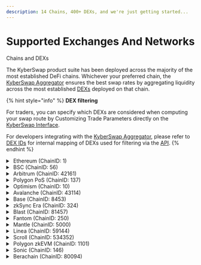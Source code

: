 ```yaml
---
description: 14 Chains, 400+ DEXs, and we're just getting started...
---
```


# Supported Exchanges And Networks

Chains and DEXs

The KyberSwap product suite has been deployed across the majority of the most established DeFi chains. Whichever your preferred chain, the [KyberSwap Aggregator](../kyberswap-solutions/kyberswap-aggregator/) ensures the best swap rates by aggregating liquidity across the most established [DEXs](broken-reference/) deployed on that chain.

{% hint style="info" %}
**DEX filtering**

For traders, you can specify which DEXs are considered when computing your swap route by Customizing Trade Parameters directly on the [KyberSwap Interface](../kyberswap-solutions/kyberswap-interface/).

For developers integrating with the [KyberSwap Aggregator](../kyberswap-solutions/kyberswap-aggregator/), please refer to [DEX IDs](../kyberswap-solutions/kyberswap-aggregator/dex-ids.md) for internal mapping of DEXs used for filtering via the [API](../kyberswap-solutions/kyberswap-aggregator/aggregator-api-specification/).
{% endhint %}

<details>

<summary><img src="../.gitbook/assets/Ethereum_Chain_Negative (1).png" alt="" data-size="line"> Ethereum (ChainID: 1)</summary>

Decentralized Exchanges:

* [KyberSwap Classic](https://kyberswap.com/)
* [KyberSwap Elastic](https://kyberswap.com/)
* [KyberSwap Limit Order](https://kyberswap.com/)
* [KyberSwap Limit Order V2](https://kyberswap.com/)
* [KyberSwap Professional Market Maker](https://kyberswap.com/)
* Ambient
* [Balancer Composable Stable Pools V2](https://app.balancer.fi/#/)
* [Balancer Stable Pools V2](https://app.balancer.fi/#/)
* [Balancer V1](https://app.balancer.fi/#/)
* [Balancer Weighted Pools V2](https://app.balancer.fi/#/)
* [Bancor V3](https://bancor.network)
* Binance wbETH
* [Blueprint](https://www.blueprint.fi)
* [CrowdSwap V2](https://app.crowdswap.org/exchange)
* [Curve (3pool, two crypto ng, tri crypto ng, stable meta ng, aave, saave, hbtc, ren, sbtc, eurs, link, stable plain, stable ng)](https://curve.fi/#/ethereum/swap)
* [DefiSwap](https://defiswap.io/en/swap)
* [DODO (v1 & v2)](https://app.dodoex.io/)
* [Ethena sUSDe](https://www.ethena.fi)
* [EtherFi eETH](https://www.ether.fi)
* [EtherFi weETH](https://www.ether.fi)
* EtherFi Vampire
* EtherVista
* [Fraxswap](https://app.frax.finance/swap/main)
* Fluid Liquidations
* Fluid Dex
* frxETH
* sfrxETH
* sfrxETH converter
* [Balancer Gyro 2CLP](https://gyro.finance)
* [Balancer Gyro 3CLP](https://gyro.finance)
* [Balancer Gyro ECLP](https://gyro.finance)
* [Bedrock uniETH](https://app.bedrock.technology/unieth)
* Hashflow V3
* Integral
* [Kelp rsETH](https://www.kelpdao.xyz)
* [Lido stETH](https://stake.lido.fi/)
* [Lido wstETH](https://stake.lido.fi/)
* [Maker PSM](https://mips.makerdao.com/mips/details/MIP29)
* Maker litePSM
* Mantle mETH
* Maker SKY
* Maker USDS
* [Maker DSR sDAI](https://spark.fi)
* [Maverick](https://app.mav.xyz/) V1
* [Maverick](https://app.mav.xyz/) V2
* MX trading
* Native
* Ondo USDY
* Origin oETH
* Origin primeETH
* [PancakeSwap V2](https://pancakeswap.finance/swap)
* [PancakeSwap V3](https://pancakeswap.finance/swap)
* [POL Migrator](https://polygon.technology/blog/polygon-2-0-milestone-pol-contracts-are-live-on-ethereum-mainnet)
* [Puffer pufETH](https://www.puffer.fi)
* [Renzo ezETH](https://www.renzoprotocol.com)
* [RocketPool rETH](https://rocketpool.net)
* RingSwap
* [Saddle](https://saddle.exchange/#/)
* [ShibaSwap](https://shibaswap.com/#/)
* [SmarDex](https://smardex.io/swap)
* Stader ETHx
* [Solidly V3](https://solidly.exchange/)
* [SushiSwap](https://www.sushi.com/swap)
* [SushiSwap V3](https://www.sushi.com/swap)
* [Swell rswETH](https://www.swellnetwork.io)
* [Swell swETH](https://www.swellnetwork.io)
* [Synapse](https://synapseprotocol.com/)
* [TraderJoe V21](https://traderjoexyz.com/)
* [Uniswap V](https://app.uniswap.org/#/swap)1
* [Uniswap V2](https://app.uniswap.org/#/swap)
* [Uniswap V3](https://app.uniswap.org/#/swap)
* USD0+
* [Verse](https://verse.bitcoin.com/)
* [Wagmi](https://wagmi.com)
* [Wombat](https://app.wombat.exchange/swap)

</details>

<details>

<summary><img src="../.gitbook/assets/BSC_Chain_Negative.png" alt="" data-size="line"> BSC (ChainID: 56)</summary>

Decentralized Exchanges:

* [KyberSwap Classic](https://kyberswap.com/)
* [KyberSwap Elastic](https://kyberswap.com/)
* [KyberSwap Limit Order](https://kyberswap.com/)
* [KyberSwap Limit Order V2](https://kyberswap.com/)
* [ApeSwap](https://apeswap.finance/)
* [Biswap](https://biswap.org/)
* Binance wbETH
* Bebop
* [CrowdSwap V2](https://app.crowdswap.org/exchange)
* [Curve](https://curve.fi/)
* [DODO (v2)](https://app.dodoex.io/)
* Degen Express
* [Ellipsis](https://ellipsis.finance/)
* [Firebird](https://app.firebird.finance/swap)
* [Fraxswap](https://app.frax.finance/swap/main)
* Hashflow V3
* [iZiSwap](https://izumi.finance/trade/swap)
* [JetSwap](https://jetswap.finance/)
* KTX
* [Liquidus Finance](https://liquidus.finance)
* [Maverick](https://app.mav.xyz/)
* [MDEX](https://mdex.com/#/)
* Native
* [Nerve](https://nerve.fi/)
* [Nomiswap](https://nomiswap.io/)
* NomiSwap Stable
* [OneSwap](https://www.oneswap.net/)
* [PancakeSwap V2](https://pancakeswap.finance/)
* [PancakeSwap V3](https://pancakeswap.finance/swap)
* [PancakeSwap Stable](https://pancakeswap.finance/)
* [PancakeSwap (legacy)](https://pancakeswap.finance/)
* PantherSwap (!)
* [SmarDex](https://smardex.io/swap)
* [SquadSwap](https://squadswap.com)
* [SushiSwap](https://www.sushi.com/swap)
* [SushiSwap V3](https://www.sushi.com/swap)
* [Synapse](https://synapseprotocol.com/)
* [Thena](https://www.thena.fi/swap)
* [Thena Fusion](https://www.thena.fi/swap)
* [TraderJoe V21](https://traderjoexyz.com/)
* [USDFI](https://usdfi.com/)
* [Uniswap V2](https://uniswap.org)
* [Uniswap V3](https://app.uniswap.org/#/swap)
* Wault (!)
* [Wombat](https://app.wombat.exchange/swap)
* [WOOFi V](https://fi.woo.org/swap/)3
* Swaap V2

</details>

<details>

<summary><img src="../.gitbook/assets/Arbitrum_Chain_Negative.png" alt="" data-size="line"> Arbitrum (ChainID: 42161)</summary>

Decentralized Exchanges:

* [KyberSwap Classic](https://kyberswap.com/)
* [KyberSwap Elastic](https://kyberswap.com/)
* [KyberSwap Limit Order](https://kyberswap.com/)
* [KyberSwap Limit Order V2](https://kyberswap.com/)
* [ArbiDEX](https://arbidex.fi/swap/)
* [ArbiDEX V3](https://arbidex.fi/swap/)
* [Arbswap](https://arbswap.io/)
* [Balancer Composable Stable Pools V2](https://app.balancer.fi/#/)
* [Balancer Stable Pools V2](https://app.balancer.fi/#/)
* [Balancer Weighted Pools V2](https://app.balancer.fi/#/)
* [Camelot](https://app.camelot.exchange/)
* [Camelot V3](https://app.camelot.exchange/)
* [Chronos](https://app.chronos.exchange/)
* [Chronos V3](https://app.chronos.exchange/?_ga=2.47683175.1996768785.1691101109-2022647424.1691101109&_gl=1*126av9l*_ga*MjAyMjY0NzQyNC4xNjkxMTAxMTA5*_ga_ZZMYQC3ZN0*MTY5MTEwMTEwOS4xLjEuMTY5MTEwMTExNi4wLjAuMA..*_ga_12W2RDY62R*MTY5MTEwMTEwOS4xLjEuMTY5MTEwMTExNi4wLjAuMA..)
* [CrowdSwap V2](https://app.crowdswap.org/exchange)
* [Curve](https://curve.fi/)
* [DODO V2](https://app.dodoex.io/)
* Degen Express
* Dexalot
* DeltaSwap
* E3
* [Fraxswap](https://app.frax.finance/swap/main)
* Fluid Dex
* Fluid Liquidations
* [GMX](https://app.gmx.io/#/trade)
* [Balancer Gyro 2CLP](https://gyro.finance)
* [Balancer Gyro 3CLP](https://gyro.finance)
* [Balancer Gyro ECLP](https://gyro.finance)
* [Horiza](https://app.horiza.io/)
* [iZiSwap](https://izumi.finance/trade/swap)
* Integral
* Hashflow V3
* KTX
* [MMF](https://mm.finance/swap)
* [MMF V3](https://mm.finance/swap)
* [Mummy Finance](https://app.mummy.finance/#/trade)
* Maverick V2
* Native
* [PancakeSwap V3](https://pancakeswap.finance/swap)

- [Ramses](https://app.ramses.exchange/)
- [Ramses CL](https://app.ramses.exchange/swap)
- [Saddle](https://saddle.exchange/#/)
- [SmarDex](https://smardex.io/swap)
- [Solidly V3](https://solidly.com/swap/)
- [Sparta Dex](https://app.spartadex.io/)
- [SushiSwap](https://www.sushi.com/swap)
- [SushiSwap V3](https://www.sushi.com/swap)
- [Swapr](https://swapr.eth.link/#/swap?chainId=1)
- Swaap V2
- [Synapse](https://synapseprotocol.com/)
- [TraderJoe V20](https://traderjoexyz.com/)
- [TraderJoe V21](https://traderjoexyz.com/)
- [TraderJoe V2](https://traderjoexyz.com/)2
- Thick
- [Uniswap V2](https://uniswap.org)
- [Uniswap V3](https://app.uniswap.org/#/swap)
- [Wombat](https://app.wombat.exchange/swap)
- [WOOFi V2](https://fi.woo.org/swap/)
- [WOOFi V](https://fi.woo.org/swap/)3
- [ZyberSwap V3](https://app.zyberswap.io/exchange/besttrade)

</details>

<details>

<summary><img src="../.gitbook/assets/Polygon_Chain_Negative.png" alt="" data-size="line"> Polygon PoS (ChainID: 137)</summary>

Decentralized Exchanges:

* [KyberSwap Classic](https://kyberswap.com/)
* [KyberSwap Elastic](https://kyberswap.com/)
* [KyberSwap Limit Order](https://kyberswap.com/)
* [KyberSwap Limit Order V2](https://kyberswap.com/)
* [ApeSwap](https://apeswap.finance/)
* [Balancer Composable Stable Pools V2](https://app.balancer.fi/#/)
* [Balancer Stable Pools V2](https://app.balancer.fi/#/)
* [Balancer Weighted Pools V2](https://app.balancer.fi/#/)
* [ComethSwap](https://swap.cometh.io/#/swap)
* [CrowdSwap V2](https://app.crowdswap.org/exchange)
* [Curve](https://curve.fi/)
* [DFYN](https://exchange.dfyn.network/#/swap)
* [DinoSwap](https://dinoswap.exchange/)
* [DODO (v2)](https://app.dodoex.io/)
* [Dystopia](https://www.dystopia.exchange/)
* [Firebird](https://app.firebird.finance/swap)
* [Fraxswap](https://app.frax.finance/swap/main)
* [Gravity](https://gravityfinance.io/dashboard)
* [Balancer Gyro 2CLP](https://gyro.finance)
* [Balancer Gyro 3CLP](https://gyro.finance)
* [Balancer Gyro ECLP](https://gyro.finance)
* [Iron-stable](https://app.iron.finance/) (!)
* [iZiSwap](https://izumi.finance/trade/swap)
* [JetSwap](https://jetswap.finance/)
* [MadMex](https://madmex.io/#/trade)
* [MantisSwap](https://app.mantissa.finance/#/swap)
* [MMF](https://mm.finance/swap)
* [MetaVault](https://app.metavault.trade/#/trade)
* [OneSwap](https://www.oneswap.net/)
* [Pearl](https://www.pearl.exchange/swap)
* [Pearl V2](https://www.pearl.exchange/swap)
* [Polycat](https://polycat.finance/)
* [PolyDex](https://www.polydex.fi/)
* [QuickSwap](https://quickswap.exchange/#/)
* [Retro](https://retro.finance/swap)
* [Retro (v3)](https://retro.finance/swap)
* [SushiSwap](https://www.sushi.com/swap)
* [SushiSwap V3](https://www.sushi.com/swap)
* [Synapse](https://synapseprotocol.com/)
* [Uniswap V2](https://uniswap.org)
* [Uniswap V3](https://app.uniswap.org/#/swap)
* Wault (!)
* [Wombat](https://app.wombat.exchange/swap)
* [WOOFi V2](https://fi.woo.org/swap/)

</details>

<details>

<summary><img src="../.gitbook/assets/Optimism_Chain_Negative.png" alt="" data-size="line"> Optimism (ChainID: 10)</summary>

Decentralized Exchanges:

* [KyberSwap Classic](https://kyberswap.com/)
* [KyberSwap Elastic](https://kyberswap.com/)
* [KyberSwap Limit Order](https://kyberswap.com/)
* [KyberSwap Limit Order V2](https://kyberswap.com/)
* [Balancer Composable Stable Pools V2](https://app.balancer.fi/#/)
* [Balancer Stable Pools V2](https://app.balancer.fi/#/)
* [Balancer Weighted Pools V2](https://app.balancer.fi/#/)
* [Beethoven X](https://beets.fi/)
* Bebop
* [Curve](https://curve.fi/)
* [Fraxswap](https://app.frax.finance/swap/main)
* [FXDX](https://app.fxdx.exchange/trade)
* Hashflow V3
* [Balancer Gyro 2CLP](https://gyro.finance)
* [Balancer Gyro 3CLP](https://gyro.finance)
* [Balancer Gyro ECLP](https://gyro.finance)
* [iZiSwap](https://izumi.finance/trade/swap)
* [Mummy Finance](https://app.mummy.finance/#/trade)
* Native
* [OPX.Finance](https://www.opx.finance/#/trade)
* [Solidly V3](https://solidly.exchange/)
* SuperSwap V3
* Swaap V2
* [Synapse](https://synapseprotocol.com/)
* [Synthetix](https://staking.synthetix.io/)
* [SushiSwap V3](https://www.sushi.com/swap)
* [Uniswap V2](https://uniswap.org)
* [Uniswap V3](https://uniswap.org)
* [Velodrome](https://app.velodrome.finance/swap)
* [Velodrome V2](https://velodrome.finance/)
* Velodrome Slipstream
* [Wombat](https://app.wombat.exchange/swap)
* [WOOFi V2](https://fi.woo.org/swap/)
* [WOOFi V](https://fi.woo.org/swap/)3
* [ZipSwap](https://ipfs.zipswap.fi/#/swap)
* [ZyberSwap V3](https://app.zyberswap.io/exchange/besttrade)

</details>

<details>

<summary><img src="../.gitbook/assets/Avalanche_Chain_Negative.png" alt="" data-size="line"> Avalanche (ChainID: 43114)</summary>

Decentralized Exchanges:

* [KyberSwap Classic](https://kyberswap.com/)
* [KyberSwap Elastic](https://kyberswap.com/)
* [KyberSwap Limit Order](https://kyberswap.com/)
* [KyberSwap Limit Order V2](https://kyberswap.com/)
* Axial (!)
* [Balancer Composable Stable Pools V2](https://app.balancer.fi/#/)
* [Balancer Stable Pools V2](https://app.balancer.fi/#/)
* [Balancer Weighted Pools V2](https://app.balancer.fi/#/)
* [CrowdSwap V2](https://app.crowdswap.org/exchange)
* [Curve](https://curve.fi/)
* [DODO (v2)](https://app.dodoex.io/)
* Dexalot
* [Fraxswap](https://app.frax.finance/swap/main)
* [GMX](https://app.gmx.io/#/trade)
* Hashflow V3
* [Iron-stable](https://app.iron.finance/) (!)
* [Lydia](https://www.lydia.finance/)
* Native
* [Pangolin](https://app.pangolin.exchange/#/dashboard)
* [Platypus](https://app.platypus.finance/swap)
* [Pharaoh V1](https://pharaoh.exchange/swap)
* [Pharaoh CL](https://pharaoh.exchange/swap)
* [SushiSwap](https://www.sushi.com/swap)
* [SushiSwap V3](https://www.sushi.com/swap)
* [Synapse](https://synapseprotocol.com/)
* [TraderJoe](https://traderjoexyz.com/avalanche)
* [TraderJoe V20](https://traderjoexyz.com/)
* [TraderJoe V21](https://traderjoexyz.com/)
* [TraderJoe V2](https://traderjoexyz.com/)2
* [Uniswap V2](https://uniswap.org)
* [Uniswap (v3)](https://app.uniswap.org/#/swap)
* [Wombat](https://app.wombat.exchange/swap)
* [WOOFi V2](https://fi.woo.org/swap/)
* [WOOFi V](https://fi.woo.org/swap/)3
* Swaap V2
* [YetiSwap](https://exchange.yetiswap.app/#/swap)

</details>

<details>

<summary><img src="../.gitbook/assets/Base_Negative.svg" alt="" data-size="line"> Base (ChainID: 8453)</summary>

Decentralized Exchanges:

* [KyberSwap Elastic](https://kyberswap.com/)
* [KyberSwap Limit Order](https://kyberswap.com/)
* [KyberSwap Limit Order V2](https://kyberswap.com/)
* [Aerodrome](https://aerodrome.finance/swap)
* [Alien Base](https://app.alienbase.xyz/)
* [Alien Base Stableswap](https://app.alienbase.xyz/)
* [Balancer Composable Stable Pools V2](https://app.balancer.fi/#/)
* [Balancer Stable Pools V2](https://app.balancer.fi/#/)
* [Balancer Weighted Pools V2](https://app.balancer.fi/#/)
* [Baldex](https://app.baldex.hair/swap)
* [BaseSwap](https://baseswap.fi/swap)
* [BaseSwap V3](https://baseswap.fi/swap)
* [BasoFinance](https://www.baso.finance/)
* [BMX](https://bmx.morphex.trade/)
* [BMX GMX-Liquidity Pool](https://bmx.morphex.trade/)
* [BVM](https://base.velocimeter.xyz/home)
* [Curve](https://curve.fi/)
* [DackieSwap V2](https://www.dackieswap.xyz/swap)
* [DackieSwap V3](https://www.dackieswap.xyz/swap)
* DeltaSwap
* Dexalot
* [Equalizer](https://base.equalizer.exchange/)
* E3
* EtherVista
* [FXDX](https://app.fxdx.exchange/trade)
* Fluid Liquidations
* Kinetix
* [HorizonDEX](https://app.horizondex.io/swap)
* [iZiSwap](https://izumi.finance/trade/swap)
* [Kokonut Swap Crypto Pools](https://kokonutswap.finance/)
* [Kokonut Swap CPMM](https://kokonutswap.finance/)
* [Maverick](https://app.mav.xyz/)
* Native
* [MoonBase](https://www.moonbase.fi/swap)
* [Mummy Finance](https://app.mummy.finance/#/trade)
* [PancakeSwap V2](https://pancakeswap.finance/swap)
* [PancakeSwap V3](https://pancakeswap.finance/swap)
* [RocketSwap V2](https://app.rocketswap.cc/exchange/swap)
* [SmarDex](https://smardex.io/swap)
* SoSwap
* [Solidly V3](https://solidly.exchange/)
* [SushiSwap](https://www.sushi.com/swap)
* [SushiSwap V3](https://www.sushi.com/swap)
* [SwapBased](https://swapbased.finance/#/swap)
* [SwapBased V3](https://swapbased.finance/#/swap)
* [SwapBased Perps](https://perps.swapbased.finance/trade)
* [Synapse](https://www.synapseprotocol.com/swap)
* [SynthSwap Perp](https://perps.synthswap.io/#/trade)
* [SynthSwap V2](https://app.horizondex.io/swap)
* [SynthSwap V3](https://app.horizondex.io/swap)
* Thick
* [Uniswap V2](https://uniswap.org)
* [Uniswap V3](https://app.uniswap.org/#/swap)
* [Voodoo.trade](https://voodoo.trade/)
* Virtual Fun
* [Wombat](https://app.wombat.exchange/swap)
* [WOOFi V2](https://fi.woo.org/swap/)

</details>

<details>

<summary><img src="../.gitbook/assets/Screenshot_2024-03-10_at_6.48.45_PM-removebg-preview.png" alt="" data-size="line"> zkSync Era (ChainID: 324)</summary>

Decentralized Exchanges:

* [KyberSwap Classic](https://kyberswap.com/)
* Koi CL
* [eZKalibur](https://dapp.ezkalibur.com/)
* [Fulcrom](https://fulcrom.finance/en)
* [iZiSwap](https://izumi.finance/trade/swap)
* [Maverick](https://app.mav.xyz/)
* [Mute.Switch](https://app.mute.io/swap)
* [PancakeSwap V2](https://pancakeswap.finance/swap)
* [PancakeSwap V3](https://pancakeswap.finance/swap)
* HoldFun
* [SpaceFi](https://swap-zksync.spacefi.io/#/swap)
* [SyncSwap](https://syncswap.xyz/)
* SyncSwap V2 Classic
* SyncSwap V2 Stable
* SyncSwap Aqua
* [Uniswap V3](https://app.uniswap.org/#/swap)
* [Wagmi](https://app.wagmi.com/#/trade/swap)
* [WOOFi V2](https://fi.woo.org/swap/)
* [WOOFi V](https://fi.woo.org/swap/)3
* [Velocore](https://app.velocore.xyz/swap)
* [Velocore CPMM V2](https://app.velocore.xyz/swap)
* [Velocore Wombat StableSwap V2](https://app.velocore.xyz/swap)
* [veSync](https://app.vesync.finance/swap)
* [zkEra](https://app.zkera.fi)
* [ZKSwap](https://zks.app/)
* ZKSwap Stable
* ZKSwap V3
* [zkSwap Finance](https://zkswap.finance/swap)

</details>

<details>

<summary><img src="../.gitbook/assets/image-removebg-preview-3-modified.png" alt="" data-size="line"> Blast (ChainID: 81457)</summary>

Decentralized Exchanges:

* [BlastDex](https://blastdex.xyz)
* [BlasterSwap](https://blasterswap.com)
* Blade
* [CyberBlast V3](https://cyberblast.io)
* [DyorSwap](https://dyorswap.finance)
* [HyperBlast](https://hyperblast.io)
* [IZUMI Finance](https://izumi.finance/trade/swap)
* [MonoSwap V2](https://www.monoswap.io)
* FENIX
* [MonoSwap V3](https://www.monoswap.io)
* [RingSwap](https://ring.exchange)
* [SushiSwap V2](https://www.sushi.com)
* [SushiSwap V3](https://www.sushi.com)
* [SwapBlast](https://swapblast.finance/#/swap)
* [Synapse](https://synapseprotocol.com)
* [Thruster V2](https://app.thruster.finance)
* [Thruster Degen](https://app.thruster.finance)
* [Thruster V3](https://app.thruster.finance)
* RingSwap

</details>

<details>

<summary><img src="../.gitbook/assets/Fantom_Chain_Negative.png" alt="" data-size="line"> Fantom (ChainID: 250)</summary>

Decentralized Exchanges:

* [KyberSwap Classic](https://kyberswap.com/)
* [KyberSwap Elastic](https://kyberswap.com/)
* [KyberSwap Limit Order](https://kyberswap.com/)
* [KyberSwap Limit Order V2](https://kyberswap.com/)
* [Beethoven X](https://beets.fi/)
* [Beethoven X Composable Stable Pools](https://beets.fi/)
* [Beethoven X Stable Pools](https://beets.fi/)
* [Beethoven X Weighted Pools](https://beets.fi/)
* [Curve](https://curve.fi/)
* Degen Express
* [Equalizer V1](https://equalizer.exchange)
* [Equalizer CL](https://equalizer.exchange)
* E3
* [Fraxswap](https://app.frax.finance/swap/main)
* [FVM](https://www.fvm.exchange/swap)
* [JetSwap](https://jetswap.finance/)
* [MorpheusSwap](https://www.morpheusswap.app/)
* [Mummy Finance](https://app.mummy.finance/#/trade)
* [PaintSwap](https://paintswap.finance/)
* [Saddle](https://saddle.exchange/#/)
* [Solidly V3](https://solidly.com/swap/)
* [SpiritSwap](https://www.spiritswap.finance/home)
* [SpookySwap](https://spooky.fi/#/)
* SpookySwap V3
* [SushiSwap](https://www.sushi.com/swap)
* [SushiSwap V3](https://www.sushi.com/swap)
* SilverSwap
* [Synapse](https://synapseprotocol.com/)
* [WOOFi V](https://fi.woo.org/swap/)2
* Wigo Swap

</details>

<details>

<summary><img src="../.gitbook/assets/mantle-mnt-logo-removebg-preview.png" alt="" data-size="line"> Mantle (ChainID: 5000)</summary>

Decentralized Exchanges:

* [Agni](https://agni.finance)
* [ButterFi](https://butter.xyz)
* [Cleopatra V1](https://cleo.exchange/swap)
* [Cleopatra CL](https://cleo.exchange/swap)
* [FusionX V2](https://fusionx.finance)
* [FusionX V3](https://fusionx.finance)
* KTX
* ONDO USDY
* [IZUMI Finance](https://izumi.finance/trade/swap)
* [Merchant Moe V1](https://merchantmoe.com)
* [Merchant Moe V2.2](https://merchantmoe.com)
* Native
* [MVM](https://www.velocimeter.xyz/?chain=mantle)
* [Stratum Finance](https://stratumexchange.com)
* WOOFI V3
* Swapsicle
* Swaap V2

</details>

<details>

<summary><img src="../.gitbook/assets/Linea.png" alt="" data-size="line"> Linea (ChainID: 59144)</summary>

Decentralized Exchanges:

* [KyberSwap Classic](https://kyberswap.com/)
* [KyberSwap Elastic](https://kyberswap.com/)
* [KyberSwap Limit Order](https://kyberswap.com/)
* [KyberSwap Limit Order V2](https://kyberswap.com/)
* [EchoDEX](https://www.echodex.io/swap)
* [EchoDEX V3](https://www.echodex.io/swap)
* [HorizonDEX](https://app.horizondex.io/swap)
* [iZiSwap](https://izumi.finance/trade/swap)
* LineHub
* [Lynex](https://app.lynex.fi/) V1
* Lynex CL
* [Lyve](https://www.lyvefi.xyz/swap)
* [MetaVault V2](https://app.metavault.trade/)
* [MetaVault V3](https://app.metavault.trade/)
* Native
* [Nile V1](https://www.thenile.exchange/swap)
* [Nile CL](https://www.thenile.exchange/swap)
* [PancakeSwap V2](https://pancakeswap.finance/)
* [PancakeSwap V3](https://pancakeswap.finance/)
* [SushiSwap V3](https://www.sushi.com/swap)
* Secta
* [SyncSwap](https://syncswap.xyz/)
* [Velocore CPMM V2](https://app.velocore.xyz/swap)
* [Velocore Wombat StableSwap V2](https://app.velocore.xyz/swap)
* Tokan Exchange
* [vooi](https://vooi.io/)
* [WOOFi V2](https://fi.woo.org/swap/)
* [WOOFi V](https://fi.woo.org/swap/)3
* Swaap V2

</details>

<details>

<summary><img src="../.gitbook/assets/Scroll_Negative.png" alt="" data-size="line"> Scroll (ChainID: 534352)</summary>

Decentralized Exchanges:

* [KyberSwap Classic](https://kyberswap.com/)
* [KyberSwap Elastic](https://kyberswap.com/)
* Keller Finance
* Ambient

- [iZiSwap](https://izumi.finance/trade/swap)
- [MetaVault V2](https://app.metavault.trade/)
- [MetaVault V3](https://app.metavault.trade/)
- [Nuri V1](https://www.nuri.exchange/swap)
- [Nuri CL](https://www.nuri.exchange/swap)
- Native
- [Scroll\_Swap](https://dex.scrollswap.app/#/swap)
- [SkyDrome Finance](https://app.skydrome.finance/swap)
- Swaap V2
- Scribe
- [SpaceFi](https://swap-zksync.spacefi.io/#/swap)
- [SushiSwap](https://www.sushi.com/swap)
- [SushiSwap V3](https://www.sushi.com/swap)
- [SyncSwap](https://syncswap.xyz/)
- [PunkSwap](https://zkscroll.punkswap.exchange/swap/)
- [UniSwap V3](https://uniswap.org)
- Tokan Exchange

* [Wombat](https://app.wombat.exchange/swap)
* [Zebra V1](https://zebra.xyz/#/swap)
* [Zebra V2](https://zebra.xyz/#/swap)

</details>

<details>

<summary><img src="../.gitbook/assets/PolygonzkEVM_Chain_Negative.png" alt="" data-size="line"> Polygon zkEVM (ChainID: 1101)</summary>

Decentralized Exchanges:

* [KyberSwap Classic](https://kyberswap.com/)
* [KyberSwap Elastic](https://kyberswap.com/)
* [Balancer Composable Stable Pools V2](https://app.balancer.fi/#/)
* [Balancer Stable Pools V2](https://app.balancer.fi/#/)
* [Balancer Weighted Pools V2](https://app.balancer.fi/#/)
* [Doveswap V3](https://swap.dovish.finance/#/swap)
* [Balancer Gyro 2CLP](https://gyro.finance)
* [Balancer Gyro 3CLP](https://gyro.finance)
* [Balancer Gyro ECLP](https://gyro.finance)
* [Kokonut Swap Crypto Pools](https://kokonutswap.finance/)
* [MantisSwap](https://app.mantissa.finance/#/swap)
* [PancakeSwap V2](https://pancakeswap.finance/)
* [PancakeSwap V3](https://pancakeswap.finance/swap)
* [QuickPerps](https://perps.quickswap.exchange/)
* [QuickSwap V3](https://quickswap.exchange/#/)
* [SushiSwap V3](https://www.sushi.com/swap)
* [WOOFi V2](https://fi.woo.org/swap/)
* [Zero](https://www.zkzero.fi)

</details>

<details>

<summary><img src="../.gitbook/assets/32684 (3).png" alt="" data-size="line"> Sonic (ChainID: 146)</summary>

* Sonic Market
* Metropolis
* SpookySwap
* SilverSwap
* BeetHoven
* Beets stS
* Woofi V3
* Thick
* SwapX
* Shadow Dex

</details>

<details>

<summary><img src="../.gitbook/assets/BERA-modified.png" alt="" data-size="line"> Berachain (ChainID: 80094)</summary>

* Beracaine
* BeraSwap V2 Composable
* BeraSwap V2 Weighted
* Bulla
* Burrbear V2 Composable
* Burrbear V2 Weighted
* Hold Fun
* Kodiak V2
* Kodiak V3
* KyberSwap Limit Order V2
* MemeSwap

</details>
